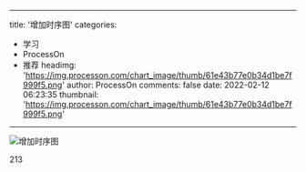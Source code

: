 
---
title: '增加时序图'
categories: 
 - 学习
 - ProcessOn
 - 推荐
headimg: 'https://img.processon.com/chart_image/thumb/61e43b77e0b34d1be7f999f5.png'
author: ProcessOn
comments: false
date: 2022-02-12 06:23:35
thumbnail: 'https://img.processon.com/chart_image/thumb/61e43b77e0b34d1be7f999f5.png'
---

<div>   
<img class="thumb" alt="增加时序图" src="https://img.processon.com/chart_image/thumb/61e43b77e0b34d1be7f999f5.png" referrerpolicy="no-referrer">
<p>213</p>  
</div>
            